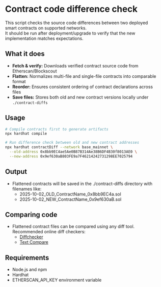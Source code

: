 # Contract code difference check

This script checks the source code differences between two deployed smart contracts on supported networks.  
It should be run after deployment/upgrade to verify that the new implementation matches expectations.

## What it does
- **Fetch & verify:** Downloads verified contract source code from Etherscan/Blockscout
- **Flatten:** Normalizes multi-file and single-file contracts into comparable format
- **Reorder:** Ensures consistent ordering of contract declarations across files
- **Save files:** Stores both old and new contract versions locally under `./contract-diffs`

## Usage
```bash
# Compile contracts first to generate artifacts
npx hardhat compile

# Run difference check between old and new contract addresses
npx hardhat contractDiff --network base_mainnet \
  --old-address 0x8bb9EC4ae5Ae0B87B314Ae38B6DF4B30f8013AE0 \
  --new-address 0x9ef630aB803FE9a7F46214242731298EE7025794
```

## Output
- Flattened contracts will be saved in the ./contract-diffs directory with filenames like:
    - 2025-10-02_OLD_ContractName_0x8bb9EC4a.sol
    - 2025-10-02_NEW_ContractName_0x9ef630aB.sol

## Comparing code
- Flattened contract files can be compared using any diff tool. Recommended online diff checkers:
    - [Diffchecker](https://www.diffchecker.com/text-compare/)
    - [Text Compare](https://text-compare.com/)

## Requirements
- Node.js and npm
- Hardhat
- ETHERSCAN_API_KEY environment variable
